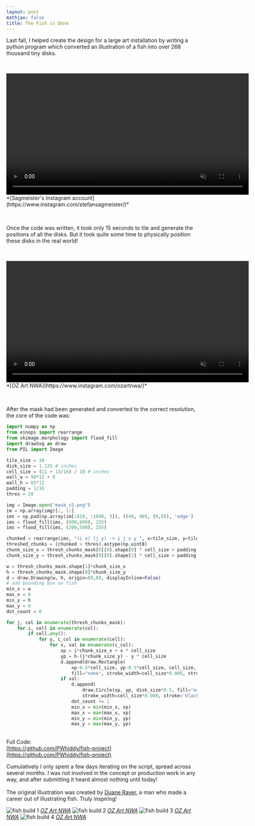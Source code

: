 ```yaml
---
layout: post
mathjax: false
title: The Fish is Done
---
```


Last fall, I helped create the design for a large art installation by writing a python program which converted an illustration of a fish into over 268 thousand tiny disks.  

&nbsp;
  
<video width=640 autoplay playsinline muted loop>
  <source src="https://i.imgur.com/7b8yEpP.mp4" type="video/mp4" />
</video>
*[Sagmeister's Instagram account](https://www.instagram.com/stefansagmeister/)*  

&nbsp;

Once the code was written, it took only 15 seconds to tile and generate the positions of all the disks. But it took quite some time to physically position these disks in the real world!   

&nbsp;  
 
<video width=640 autoplay playsinline muted loop>
  <source src="https://i.imgur.com/A0kbqHC.mp4" type="video/mp4" />
</video>
*[OZ Art NWA](https://www.instagram.com/ozartnwa/)*  

&nbsp;

After the mask had been generated and converted to the correct resolution, the core of the code was:
&nbsp;
```python
import numpy as np
from einops import rearrange
from skimage.morphology import flood_fill
import drawSvg as draw
from PIL import Image

tile_size = 10
disk_size = 1.125 # inches
cell_size = (11 + 13/16) / 10 # inches
wall_w = 98*12 + 8
wall_h = 85*12
padding = 1/16
thres = 20

img = Image.open("mask_v2.png")
im = np.array(img)[:, 1:]
ims = np.pad(np.array(im[:810, :1040, 3]), ((40, 40), (0,0)), 'edge') 
ims = flood_fill(ims, (600,600), 255)
ims = flood_fill(ims, (200,500), 255)

chunked = rearrange(ims, "(i x) (j y) -> i j x y ", x=tile_size, y=tile_size)
threshed_chunks = (chunked > thres).astype(np.uint8)
chunk_size_x = thresh_chunks_mask[0][0].shape[0] * cell_size + padding
chunk_size_y = thresh_chunks_mask[0][0].shape[1] * cell_size + padding

w = thresh_chunks_mask.shape[1]*chunk_size_x
h = thresh_chunks_mask.shape[0]*chunk_size_y
d = draw.Drawing(w, h, origin=(0,0), displayInline=False)
# add bounding box on fish
min_x = w
max_x = 0
min_y = h
max_y = 0
dot_count = 0

for j, col in enumerate(thresh_chunks_mask):
    for i, cell in enumerate(col):
        if cell.any():
            for y, c_col in enumerate(cell):
                for x, val in enumerate(c_col):
                    xp = i*chunk_size_x + x * cell_size
                    yp = h-(j*chunk_size_y) - y * cell_size
                    d.append(draw.Rectangle(
                        xp-0.5*cell_size, yp-0.5*cell_size, cell_size, cell_size,
                        fill="none", stroke_width=cell_size*0.008, stroke='black' ))
                    if val:
                        d.append(
                            draw.Circle(xp, yp, disk_size*0.5, fill="none",
                            stroke_width=cell_size*0.008, stroke='black'))
                        dot_count += 1
                        min_x = min(min_x, xp)
                        max_x = max(max_x, xp)
                        min_y = min(min_y, yp)
                        max_y = max(max_y, yp)
```
&nbsp;  
Full Code:  
[https://github.com/PWhiddy/fish-project](https://github.com/PWhiddy/fish-project)  

  
Cumulatively I only spent a few days iterating on the script, spread across several months. I was not involved in the concept or production work in any way, and after submitting it heard almost nothing until today!  
&nbsp;  
The original illustration was created by [Duane Raver](https://www.ourstate.com/duane-raver/), a man who made a career out of illustrating fish. Truly inspiring!  

![fish build 1](https://i.imgur.com/TIcjsCa.png)
*[OZ Art NWA](https://www.instagram.com/ozartnwa/)* 
![fish build 2](https://i.imgur.com/qmD5cDT.jpg)
*[OZ Art NWA](https://www.instagram.com/ozartnwa/)* 
![fish build 3](https://i.imgur.com/aLsCKMo.png)
*[OZ Art NWA](https://www.instagram.com/ozartnwa/)* 
![fish build 4](https://i.imgur.com/c6cALLv.png)
*[OZ Art NWA](https://www.instagram.com/ozartnwa/)* 
